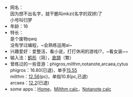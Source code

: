 - 网名：  
    因为想不出名字，就干脆叫mkzi(名字的双拼)了  
    小号叫归梦  
- 年龄：16
- 特长：  
    是个废物qwq  
    没有学过编程，~会熟练运用ai~  
- 兴趣爱好：爱整活，看小说，打打休闲的游戏(?，~看女装~\~
- 输入法：[鹤形](https://flypy.cc/)（简），[倉頡](https://github.com/Jackchows/Cangjie5)（繁）
- 曾练过的一些音游：phigros,milthm,notanote,arcaea,cytus  
    phigros：16.80(已退)，单手[15.55](./mkzi/phi.jpg)  
    milthm：[12.56](./mkzi/mil.png)(pc)，单指10.8(pc,已退)  
    arcaea：[12.2](./mkzi/arc.jpg)(已退)  
- some apps：[Home](./home.html)，[Milthm calc](https://mkzi-nya.github.io/milthm-calculator-web/)，[Notanote calc](https://mkzi-nya.github.io/notanote-calculator/)  
